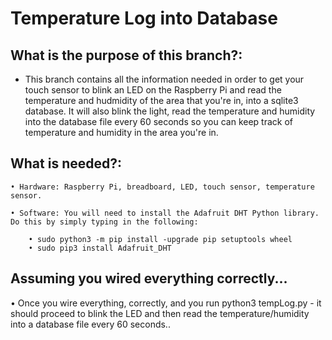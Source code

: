 # Temperature Log into Database

## What is the purpose of this branch?: 
   - This branch contains all the information needed in order to get your touch sensor to blink an LED on the Raspberry Pi and read the temperature and hudmidity of the area that you're in, into a sqlite3 database. It will also blink the light, read the temperature and humidity into the database file every 60 seconds so you can keep track of temperature and humidity in the area you're in. 

## What is needed?: 
    • Hardware: Raspberry Pi, breadboard, LED, touch sensor, temperature sensor. 

    • Software: You will need to install the Adafruit DHT Python library. Do this by simply typing in the following:

        • sudo python3 -m pip install -upgrade pip setuptools wheel
        • sudo pip3 install Adafruit_DHT

## Assuming you wired everything correctly...
   • Once you wire everything, correctly, and you run python3 tempLog.py - it should proceed to blink the LED and then read the temperature/humidity into a database file every 60 seconds.. 
